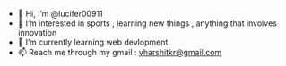 - 👋 Hi, I’m @lucifer00911
- 👀 I’m interested in sports , learning new things , anything that involves innovation 
- 🌱 I’m currently learning web devlopment.
- 📫 Reach me through my gmail : vharshitkr@gmail.com 

<!---
lucifer00911/lucifer00911 is a Discord Bot repository  `README.md` (this file) appears on your GitHub profile.
You can click the Preview link to take a look at your changes.
--->
